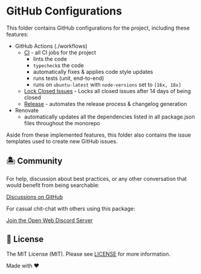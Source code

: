 # GitHub Configurations

This folder contains GitHub configurations for the project, including these features:

- GitHub Actions (./workflows)
  - [CI][CI] - all CI jobs for the project
    - lints the code
    - `typecheck`s the code
    - automatically fixes & applies code style updates
    - runs tests (unit, end-to-end)
    - runs on `ubuntu-latest` with `node-versions` set to `[16x, 18x]`
  - [Lock Closed Issues][Lock Closed Issues] - Locks all closed issues after 14 days of being closed
  - [Release][Release] - automates the release process & changelog generation
- Renovate
  - automatically updates all the dependencies listed in all package.json files throughout the monorepo

Aside from these implemented features, this folder also contains the issue templates used to create new GitHub issues.

## 🏝 Community

For help, discussion about best practices, or any other conversation that would benefit from being searchable:

[Discussions on GitHub](https://github.com/ow3org/eslint-config/discussions)

For casual chit-chat with others using this package:

[Join the Open Web Discord Server](https://discord.ow3.org)

## 📄 License

The MIT License (MIT). Please see [LICENSE](../LICENSE.md) for more information.

Made with ❤️

[CI]: ./workflows/ci.yml
[Release]: ./workflows/release.yml
[Lock Closed Issues]: ./workflows/lock-closed-issues.yml
